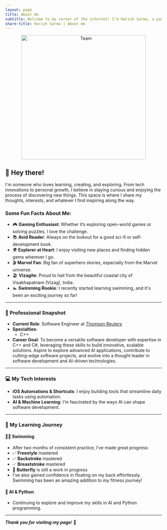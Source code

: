 ```yaml
---
layout: page
title: About me
subtitle: Welcome to my corner of the internet! I’m Harish Sarma, a passionate software engineer based in India.
share-title: Harish Sarma | About me
---
```


<div style="text-align:center;">
  <a href="/HarishHub/assets/img/Posts/programmer.gif">
    <img src="/HarishHub/assets/img/Posts/programmer.gif" alt="Team" style="display: block; margin: 0 auto;" alt="coding" width="400">
  </a>
</div>

## 👋 Hey there!

I'm someone who loves learning, creating, and exploring. From tech innovations to personal growth, I believe in staying curious and enjoying the process of discovering new things. This space is where I share my thoughts, interests, and whatever I find inspiring along the way.

### Some Fun Facts About Me:
- 🎮 **Gaming Enthusiast**: Whether it’s exploring open-world games or solving puzzles, I love the challenge.
- 📚 **Avid Reader**: Always on the lookout for a good sci-fi or self-development book.
- 🌍 **Explorer at Heart**: I enjoy visiting new places and finding hidden gems wherever I go.
- 🎬 **Marvel Fan**: Big fan of superhero stories, especially from the Marvel universe.
- 🏖️ **Vizagite**: Proud to hail from the beautiful coastal city of Visakhapatnam (Vizag), India.
- 🏊 **Swimming Rookie**: I recently started learning swimming, and it's been an exciting journey so far!

---

### 💼 Professional Snapshot

- **Current Role**: Software Engineer at [Thomson Reuters](https://www.thomsonreuters.com/en.html)
- **Specialties**: 
  - C++
- **Career Goal**: To become a versatile software developer with expertise in C++ and C#, leveraging these skills to build innovative, scalable solutions. Aspire to explore advanced AI applications, contribute to cutting-edge software projects, and evolve into a thought leader in software development and AI-driven technologies.

---

### 💻 My Tech Interests

- **iOS Automations & Shortcuts**: I enjoy building tools that streamline daily tasks using automation.
- **AI & Machine Learning**: I’m fascinated by the ways AI can shape software development.

---

### 🎯 My Learning Journey  

#### 🏊‍♂️ **Swimming**  
 - After two months of consistent practice, I’ve made great progress:  
  - ✅ **Freestyle** mastered  
  - ✅ **Backstroke** mastered  
  - ✅ **Breaststroke** mastered  
  - 🚧 **Butterfly** is still a work in progress  
- I’ve also gained confidence in floating on my back effortlessly. Swimming has been an amazing addition to my fitness journey!

#### 🤖 **AI & Python**  
- Continuing to explore and improve my skills in AI and Python programming.
  
---

**_Thank you for visiting my page_**! 🙏
